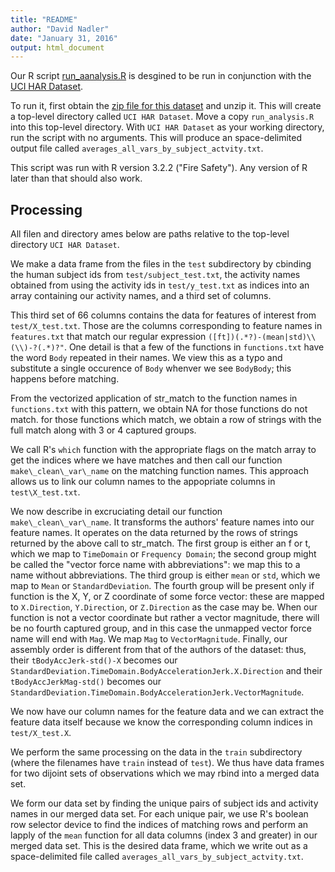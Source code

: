 ```yaml
---
title: "README"
author: "David Nadler"
date: "January 31, 2016"
output: html_document
---
```


Our R script [run_aanalysis.R](run_analysis.R) is desgined to be run in conjunction with the [UCI HAR Dataset](http://archive.ics.uci.edu/ml/datasets/Human+Activity+Recognition+Using+Smartphones). 

To run it, first obtain the [zip file for this dataset](https://d396qusza40orc.cloudfront.net/getdata%2Fprojectfiles%2FUCI%20HAR%20Dataset.zip) and unzip it. This will create a top-level directory called `UCI HAR Dataset`. Move a copy `run_analysis.R` into this top-level directory. With `UCI HAR Dataset` as your working directory, run the script with no arguments. This will produce an space-delimited output file called `averages_all_vars_by_subject_actvity.txt`.

This script was run with R version 3.2.2 ("Fire Safety"). Any version of R later than that should also work.

## Processing
All filen and directory ames below are paths relative to the top-level directory `UCI HAR Dataset`.

We make a data frame from the files in the `test` subdirectory by cbinding the  human subject ids from `test/subject_test.txt`, the activity names obtained from using the activity ids in `test/y_test.txt` as indices into an array containing our activity names, and a third set of columns.

This third set of 66 columns contains the data for features of interest from `test/X_test.txt`. Those are the columns corresponding to feature names in `features.txt` that match our regular expression `([ft])(.*?)-(mean|std)\\(\\)-?(.*)?"`. One  detail is that a few of the functions in `functions.txt` have the word `Body` repeated in their names. We view this as a typo and substitute a single occurence of `Body` whenver we see `BodyBody`; this happens before matching.

From the vectorized application of str_match to the function names in `functions.txt` with this pattern, we obtain NA for those functions do not match. for those functions which match, we obtain a row of strings with the full match along with 3 or 4 captured groups.

We call R's `which` function with the appropriate flags on the match array to get the indices where we have matches and then call our function `make\_clean\_var\_name` on the matching function names. This approach allows us to link our column names to the appopriate columns in `test\X_test.txt`.

We now describe in excruciating detail our function `make\_clean\_var\_name`. It transforms the authors' feature names into our feature names. It operates on the data returned by the rows of strings returned by the above call to str_match.  The first group is either an f or t, which we map to `TimeDomain` or `Frequency Domain`; the second group might be called the "vector force name with abbreviations": we map this to a name without abbreviations. The third group is either `mean` or `std`, which we map to `Mean` or `StandardDeviation`. The fourth group will be present only if  function is the X, Y, or Z coordinate of some force vector: these are mapped to `X.Direction`, `Y.Direction`, or `Z.Direction` as the case may be. When our function is not a vector coordinate but rather a vector magnitude, there will be no fourth captured group, and in this case the unmapped vector force name will end with `Mag`. We map `Mag` to `VectorMagnitude`. Finally, our assembly order is different from that of the authors of the dataset: thus, their `tBodyAccJerk-std()-X` becomes our `StandardDeviation.TimeDomain.BodyAccelerationJerk.X.Direction` and their `tBodyAccJerkMag-std()` becomes our `StandardDeviation.TimeDomain.BodyAccelerationJerk.VectorMagnitude`. 

We now have our column names for the feature data and we can extract the feature data itself because we know the corresponding column indices in `test/X_test.X`.

We perform the same processing on the data in the `train` subdirectory (where the filenames have `train` instead of `test`). We thus have data frames for two dijoint sets of observations which we may rbind into a merged data set.

We form our data set by finding the unique pairs of subject ids and activity names in our merged data set. For each unique pair, we use R's boolean row selector device to find the indices of matching rows and perform an lapply of the `mean` function for all data columns (index 3 and greater) in our merged data set. This is the desired data frame, which we write out as a space-delimited file called `averages_all_vars_by_subject_actvity.txt`.

